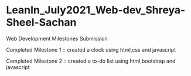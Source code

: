 # LeanIn_July2021_Web-dev_Shreya-Sheel-Sachan
Web Development Milestones Submission

Completed Milestone 1 :: created a clock using html,css and javascript

Completed Milestone 2 :: created a to-do list using html,bootstrap and javascript
